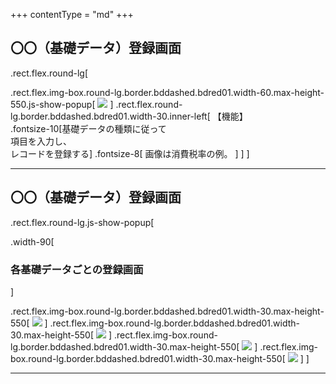 +++
contentType = "md"
+++


## 〇〇（基礎データ）登録画面

.rect.flex.round-lg[

.rect.flex.img-box.round-lg.border.bddashed.bdred01.width-60.max-height-550.js-show-popup[
![](./resource/screens/11.png)
]
.rect.flex.round-lg.border.bddashed.bdred01.width-30.inner-left[
【機能】  
.fontsize-10[基礎データの種類に従って<br>項目を入力し、<br>レコードを登録する]
.fontsize-8[
画像は消費税率の例。
]
]
]

---

## 〇〇（基礎データ）登録画面

.rect.flex.round-lg.js-show-popup[

.width-90[
### 各基礎データごとの登録画面
]

.rect.flex.img-box.round-lg.border.bddashed.bdred01.width-30.max-height-550[
![](./resource/screens/13.png)
]
.rect.flex.img-box.round-lg.border.bddashed.bdred01.width-30.max-height-550[
![](./resource/screens/15.png)
]
.rect.flex.img-box.round-lg.border.bddashed.bdred01.width-30.max-height-550[
![](./resource/screens/17.png)
]
.rect.flex.img-box.round-lg.border.bddashed.bdred01.width-30.max-height-550[
![](./resource/screens/19.png)
]
]

---